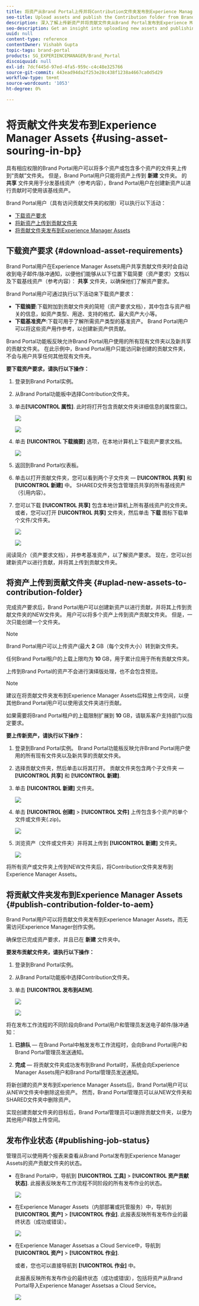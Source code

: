 ```yaml
---
title: 将资产从Brand Portal上传并将Contribution文件夹发布到Experience Manager Assets
seo-title: Upload assets and publish the Contribution folder from Brand Portal to Experience Manager Assets
description: 深入了解上传新资产并将贡献文件夹从Brand Portal发布到Experience Manager Assets。
seo-description: Get an insight into uploading new assets and publishing the contribution folder from Brand Portal to Experience Manager Assets.
uuid: null
content-type: reference
contentOwner: Vishabh Gupta
topic-tags: brand-portal
products: SG_EXPERIENCEMANAGER/Brand_Portal
discoiquuid: null
exl-id: 7dcf445d-97ed-4fa5-959c-c4c48e325766
source-git-commit: 443ead94da2f253e28c438f1238a4667ca0d5d29
workflow-type: tm+mt
source-wordcount: '1053'
ht-degree: 0%

---
```


# 将贡献文件夹发布到Experience Manager Assets {#using-asset-souring-in-bp}

具有相应权限的Brand Portal用户可以将多个资产或包含多个资产的文件夹上传到“贡献”文件夹。 但是，Brand Portal用户只能将资产上传到 **新建** 文件夹。 的 **共享** 文件夹用于分发基线资产（参考内容），Brand Portal用户在创建新资产以进行贡献时可使用该基线资产。

Brand Portal用户（具有访问贡献文件夹的权限）可以执行以下活动：

* [下载资产要求](#download-asset-requirements)
* [将新资产上传到贡献文件夹](#uplad-new-assets-to-contribution-folder)
* [将贡献文件夹发布到Experience Manager Assets](#publish-contribution-folder-to-aem)

## 下载资产要求 {#download-asset-requirements}

Brand Portal用户在Experience Manager Assets用户共享贡献文件夹时会自动收到电子邮件/脉冲通知，以便他们能够从以下位置下载简要（资产要求）文档以及下载基线资产（参考内容）： **共享** 文件夹，以确保他们了解资产要求。

Brand Portal用户可通过执行以下活动来下载资产要求：

* **下载摘要**:下载附加到贡献文件夹的简短（资产要求文档），其中包含与资产相关的信息，如资产类型、用途、支持的格式、最大资产大小等。
* **下载基准资产**:下载可用于了解所需资产类型的基准资产。 Brand Portal用户可以将这些资产用作参考，以创建新资产供贡献。

Brand Portal功能板反映允许Brand Portal用户使用的所有现有文件夹以及新共享的贡献文件夹。 在此示例中，Brand Portal用户只能访问新创建的贡献文件夹，不会与用户共享任何其他现有文件夹。

**要下载资产要求，请执行以下操作：**

1. 登录到Brand Portal实例。
1. 从Brand Portal功能板中选择Contribution文件夹。
1. 单击&#x200B;**[!UICONTROL 属性]**. 此时将打开包含贡献文件夹详细信息的属性窗口。

   ![](assets/properties.png)

   ![](assets/download-asset-requirement2.png)

1. 单击 **[!UICONTROL 下载摘要]** 选项，在本地计算机上下载资产要求文档。

   ![](assets/download.png)

1. 返回到Brand Portal仪表板。
1. 单击以打开贡献文件夹，您可以看到两个子文件夹 — **[!UICONTROL 共享]** 和 **[!UICONTROL 新建]** 中。 SHARED文件夹包含管理员共享的所有基线资产（引用内容）。
1. 您可以下载 **[!UICONTROL 共享]** 包含本地计算机上所有基线资产的文件夹。
或者，您可以打开 **[!UICONTROL 共享]** 文件夹，然后单击 **下载** 图标下载单个文件/文件夹。

   ![](assets/download.png)

   ![](assets/download-asset-requirement5.png)

阅读简介（资产要求文档），并参考基准资产，以了解资产要求。 现在，您可以创建新资产以进行贡献，并将其上传到贡献文件夹。


## 将资产上传到贡献文件夹 {#uplad-new-assets-to-contribution-folder}

完成资产要求后，Brand Portal用户可以创建新资产以进行贡献，并将其上传到贡献文件夹的NEW文件夹。 用户可以将多个资产上传到资产贡献文件夹。 但是，一次只能创建一个文件夹。

>[!NOTE]
>
>Brand Portal用户可以上传资产(最大 **2** GB（每个文件大小）转到新文件夹。
>
>任何Brand Portal租户的上载上限均为 **10** GB，用于累计应用于所有贡献文件夹。
>
>上传到Brand Portal的资产不会进行演绎版处理，也不会包含预览。

>[!NOTE]
>
>建议在将贡献文件夹发布到Experience Manager Assets后释放上传空间，以便其他Brand Portal用户可以使用该文件夹进行贡献。
>
>如果需要将Brand Portal租户的上载限制扩展到 **10** GB，请联系客户支持部门以指定要求。


**要上传新资产，请执行以下操作：**

1. 登录到Brand Portal实例。
Brand Portal功能板反映允许Brand Portal用户使用的所有现有文件夹以及新共享的贡献文件夹。

1. 选择贡献文件夹，然后单击以将其打开。 贡献文件夹包含两个子文件夹 —  **[!UICONTROL 共享]** 和 **[!UICONTROL 新建]**.

1. 单击 **[!UICONTROL 新建]** 文件夹。

   ![](assets/upload-new-assets4.png)

1. 单击 **[!UICONTROL 创建]** > **[!UICONTROL 文件]** 上传包含多个资产的单个文件或文件夹(.zip)。

   ![](assets/upload-new-assets5.png)

1. 浏览资产（文件或文件夹）并将其上传到 **[!UICONTROL 新建]** 文件夹。

   ![](assets/upload-asset4.png)

将所有资产或文件夹上传到NEW文件夹后，将Contribution文件夹发布到Experience Manager Assets。


## 将贡献文件夹发布到Experience Manager Assets {#publish-contribution-folder-to-aem}

Brand Portal用户可以将贡献文件夹发布到Experience Manager Assets，而无需访问Experience Manager创作实例。

确保您已完成资产要求，并且已在 **新建** 文件夹中。

**要发布贡献文件夹，请执行以下操作：**

1. 登录到Brand Portal实例。

1. 从Brand Portal功能板中选择Contribution文件夹。
1. 单击 **[!UICONTROL 发布到AEM]**.

   ![](assets/export.png)

   ![](assets/publish-contribution-folder-to-aem1.png)

将在发布工作流程的不同阶段向Brand Portal用户和管理员发送电子邮件/脉冲通知：

1. **已排队**  — 在Brand Portal中触发发布工作流程时，会向Brand Portal用户和Brand Portal管理员发送通知。

1. **完成**  — 将贡献文件夹成功发布到Brand Portal时，系统会向Experience Manager Assets用户和Brand Portal管理员发送通知。

将新创建的资产发布到Experience Manager Assets后，Brand Portal用户可以从NEW文件夹中删除这些资产。 然而，Brand Portal管理员可以从NEW文件夹和SHARED文件夹中删除资产。

实现创建贡献文件夹的目标后，Brand Portal管理员可以删除贡献文件夹，以便为其他用户释放上传空间。

## 发布作业状态 {#publishing-job-status}

管理员可以使用两个报表来查看从Brand Portal发布到Experience Manager Assets的资产贡献文件夹的状态。

* 在Brand Portal中，导航到 **[!UICONTROL 工具]** > **[!UICONTROL 资产贡献状态]**. 此报表反映发布工作流程不同阶段的所有发布作业的状态。

   ![](assets/contribution-folder-status.png)

* 在Experience Manager Assets（内部部署或托管服务）中，导航到 **[!UICONTROL 资产]** > **[!UICONTROL 作业]**. 此报表反映所有发布作业的最终状态（成功或错误）。

   ![](assets/publishing-status.png)

* 在Experience Manager Assetsas a Cloud Service中，导航到 **[!UICONTROL 资产]** > **[!UICONTROL 作业]**.

   或者，您也可以直接导航到 **[!UICONTROL 作业]** 中。

   此报表反映所有发布作业的最终状态（成功或错误），包括将资产从Brand Portal导入Experience Manager Assetsas a Cloud Service。

   ![](assets/cloud-service-job-status.png)

<!--
>[!NOTE]
>
>Currently, no report is generated in AEM Assets as a Cloud Service for the Asset Sourcing workflow. 
-->
